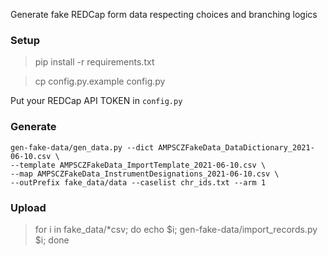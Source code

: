 Generate fake REDCap form data respecting choices and branching logics


### Setup

> pip install -r requirements.txt

> cp config.py.example config.py

Put your REDCap API TOKEN in `config.py`

### Generate

    gen-fake-data/gen_data.py --dict AMPSCZFakeData_DataDictionary_2021-06-10.csv \
    --template AMPSCZFakeData_ImportTemplate_2021-06-10.csv \
    --map AMPSCZFakeData_InstrumentDesignations_2021-06-10.csv \
    --outPrefix fake_data/data --caselist chr_ids.txt --arm 1 


### Upload

> for i in fake_data/*csv; do echo $i; gen-fake-data/import_records.py $i; done

